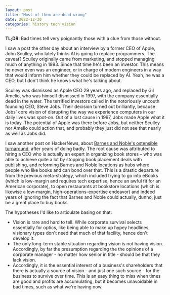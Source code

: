 ```yaml
---
layout: post
title: "Most of them are dead wrong"
date: 2022-12-30
categories: history tech vision
---
```

**TL;DR**: Bad times tell very poignantly those with a clue from those without.

I saw a post the other day about an interview by a former CEO of Apple, John Sculley, who lately thinks AI is going to replace programmers. The caveat? Sculley originally came from marketing, and stopped managing much of anything in 1993. Since that time he's been an investor. This means he never even was an engineer, or in charge of modern engineers in a way that would inform him whether they could be replaced by AI. Yeah, he was a CEO, but I don't think he knows what he's talking about.

Sculley was dismissed as Apple CEO 29 years ago, and replaced by Gil Amelio, who was himself dismissed in 1997, with the company essentially dead in the water. The terrified investors called in the notoriously uncouth founding CEO, Steve Jobs. Their decision turned out brilliantly, because Jobs' core vision of disrupting the way we experience computers in our daily lives was spot-on. Out of a lost cause in 1997, Jobs made Apple what it is today. The potential of Apple was there before Jobs, but neither Sculley nor Amelio could action that, and probably they just did not see that nearly as well as Jobs did.

I saw another post on HackerNews, about [Barnes and Noble's ostensible turnaround](https://tedgioia.substack.com/p/what-can-we-learn-from-barnes-and), after years of doing badly. The root cause was attributed to hiring a CEO who is actually an expert in organizing book stores – who was able to achieve quite a lot by stopping book placement deals with publishing, and reforming Barnes and Noble locations as hubs where people who like books and can bond over that. This is a drastic departure  from the previous meta-strategy, which included trying to go into eBooks (which is low-margin and requires tech expertise, hence an awful fit for an American corporate), to open restaurants at bookstore locations (which is likewise a low-margin, high-operations-expertise endeavor) and indeed years of ignoring the fact that Barnes and Noble could actually, dunno, just be a great place to buy books.

The hypotheses I'd like to articulate basing on that:
- Vision is rare and hard to tell. While corporate survival selects essentially for optics, like being able to make up hypey headlines, visionary types don't need that much of that facility, hence don't develop it.
- The only long-term stable situation regarding vision is not having vision. Accordingly, by far the presumption regarding the the opinions of a corporate manager - no matter how senior in title - should be that they lack vision.
- Accordingly, it is the essential interest of a business's shareholders that there is actually a source of vision - and just one such source - for the business to survive over time. This is an easy thing to miss when times are good and profits are accumulating, but it becomes unavoidable in bad times, such as what we're having now.
